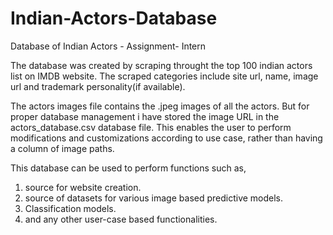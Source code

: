 # Indian-Actors-Database
Database of Indian Actors - Assignment- Intern

The database was created by scraping throught the top 100 indian actors list on IMDB website.
The scraped categories include site url, name, image url and trademark personality(if available).

The actors images file contains the .jpeg images of all the actors.
But for proper database management i have stored the image URL in the actors_database.csv database file. 
This enables the user to perform modifications and customizations according to use case, rather than having a column of image paths.

This database can be used to perform functions such as,
1. source for website creation.
2. source of datasets for various image based predictive models.
3. Classification models.
4. and any other user-case based functionalities.


